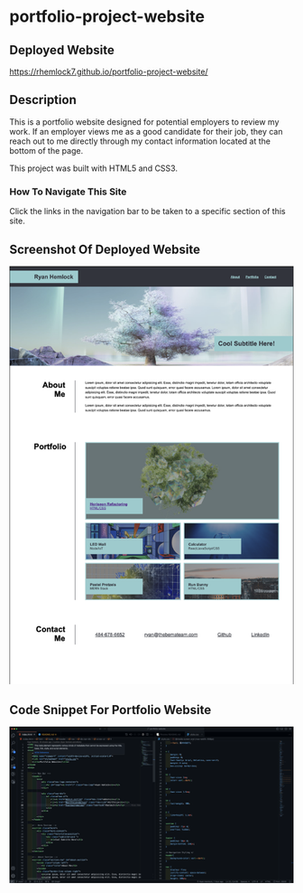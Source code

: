 # portfolio-project-website

## Deployed Website
https://rhemlock7.github.io/portfolio-project-website/


## Description
This is a portfolio website designed for potential employers to review my work. If an employer views me as a good candidate for their job, they can reach out to me directly through my contact information located at the bottom of the page.

This project was built with HTML5 and CSS3.


### How To Navigate This Site
Click the links in the navigation bar to be taken to a specific section of this site.


## Screenshot Of Deployed Website
![Deployed Portfolio Website](<./assets/Screen Shot 2023-11-20 at 7.59.18 AM.png>)


## Code Snippet For Portfolio Website
![Code Snippet For Portfolio Website](<./assets/Screen Shot 2023-11-20 at 8.00.14 AM.png>)